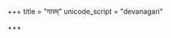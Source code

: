 +++
title = "गारम्"
unicode_script = "devanagari"

+++
<div class="js_include" url="/vedAH/sAma/paravastu-saama/devaH/indraH/gAram/"  newLevelForH1="1" includeTitle="false"> </div>